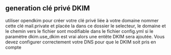 ## generation clé privé DKIM
utiliser opendkim pour créer votre clé privé liée à votre domaine
nommer cette clé mail.private et placée la dans ce dossier
le selecteur, le domaine et le chemin vers le fichier sont modifiable dans le fichier config.yml 
si le paramètre dkim.use_dkim est vrai alors une entête DKIM sera ajoutée.
Vous devez configurer correctement votre DNS pour que le DKIM soit pris en compte
